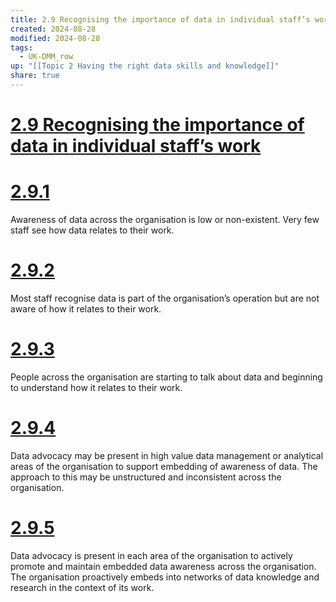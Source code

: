 ```yaml
---
title: 2.9 Recognising the importance of data in individual staff’s work
created: 2024-08-28
modified: 2024-08-28
tags:
  - UK-DMM_row
up: "[[Topic 2 Having the right data skills and knowledge]]"
share: true
---
```

# [2.9 Recognising the importance of data in individual staff’s work](2.9%20Recognising%20the%20importance%20of%20data%20in%20individual%20staff%E2%80%99s%20work.md)
# [2.9.1](2.9.1.md)

Awareness of data across the organisation is low or non-existent. Very few staff see how data relates to their work.

# [2.9.2](2.9.2.md)

Most staff recognise data is part of the organisation’s operation but are not aware of how it relates to their work.

# [2.9.3](2.9.3.md)

People across the organisation are starting to talk about data and beginning to understand how it relates to their work.

# [2.9.4](2.9.4.md)

Data advocacy may be present in high value data management or analytical areas of the organisation to support embedding of awareness of data. The approach to this may be unstructured and inconsistent across the organisation.

# [2.9.5](2.9.5.md)

Data advocacy is present in each area of the organisation to actively promote and maintain embedded data awareness across the organisation. The organisation proactively embeds into networks of data knowledge and research in the context of its work.
